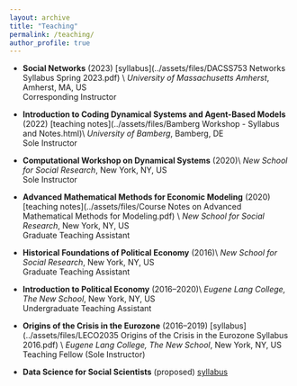 ```yaml
---
layout: archive
title: "Teaching"
permalink: /teaching/
author_profile: true
---
```


- **Social Networks** (2023) [syllabus](../assets/files/DACSS753 Networks Syllabus Spring 2023.pdf) \\
  *University of Massachusetts Amherst*, Amherst, MA, US  
  Corresponding Instructor

- **Introduction to Coding Dynamical Systems and Agent-Based Models** (2022) [teaching notes](../assets/files/Bamberg Workshop - Syllabus and Notes.html)\\
  *University of Bamberg*, Bamberg, DE  
  Sole Instructor

- **Computational Workshop on Dynamical Systems** (2020)\\
  *New School for Social Research*, New York, NY, US  
  Sole Instructor

- **Advanced Mathematical Methods for Economic Modeling** (2020) [teaching notes](../assets/files/Course Notes on Advanced Mathematical Methods for Modeling.pdf) \\
  *New School for Social Research*, New York, NY, US  
  Graduate Teaching Assistant

- **Historical Foundations of Political Economy** (2016)\\
  *New School for Social Research*, New York, NY, US  
  Graduate Teaching Assistant

- **Introduction to Political Economy** (2016–2020)\\ 
  *Eugene Lang College, The New School*, New York, NY, US  
  Undergraduate Teaching Assistant

- **Origins of the Crisis in the Eurozone** (2016–2019) [syllabus](../assets/files/LECO2035 Origins of the Crisis in the Eurozone Syllabus 2016.pdf) \\
  *Eugene Lang College, The New School*, New York, NY, US  
  Teaching Fellow (Sole Instructor)
  
- **Data Science for Social Scientists** (proposed) [syllabus](../assets/files/Data_Science_Syllabus.html)
